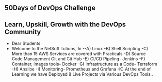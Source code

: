 ## 50Days of DevOps Challenge

## Learn, Upskill, Growth with the DevOps Community

- Dear Students
- Welcome to the NetSoft Tutions, In 
--A) Linux
-B) Shell Scripting
-C) More than 15 AWS Services are covered with Practicals
-D) Source Code Management Git and Git Hub
-E) CI/CD Pipeling- Jenkins
-F) Container, Images tools- Docker
-G) Infrastructure as a Code- Terraform
-H) Ansilbe
-I) Monitoring- Prometheus and Grafana
-K) At the end of Learning we have Deployed 8 Live Projects via Various DevOps Tools..

